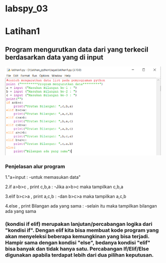 # labspy_03
# Latihan1
## Program mengurutkan data dari yang terkecil berdasarkan data yang di input
![Gambar1](gambar1.png)
### Penjelasan alur program
1."a=input : -untuk memasukan data" <p>
2.if a>b>c , print c,b,a : -Jika a>b>c maka tampilkan c,b,a <p>
3.elif b>c>a , print a,c,b : -dan b>c>a maka tampilkan a,c,b <p>
4.else , print Bilangan ada yang sama : -selain itu  maka tampilkan bilangan ada yang sama<p>

### (kondisi if elif) merupakan lanjutan/percabangan logika dari "kondisi if". Dengan elif kita bisa membuat kode program yang akan menyeleksi beberapa kemungkinan yang bisa terjadi. Hampir sama dengan kondisi "else", bedanya kondisi "elif" bisa banyak dan tidak hanya satu. Percabangan If/Elif/Else digunakan apabila terdapat lebih dari dua pilihan keputusan.
